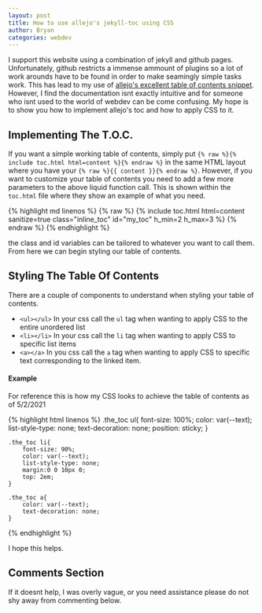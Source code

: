 ```yaml
---
layout: post
title: How to use allejo's jekyll-toc using CSS
author: Bryan
categories: webdev 
---
```

I support this website using a combination of jekyll and github pages. Unfortunately, github restricts a immense ammount of plugins so a lot of work arounds have to be found in order to make seamingly simple tasks work. This has lead to my use of [allejo's excellent table of contents snippet](https://github.com/allejo/jekyll-toc). However, I find the documentation isnt exactly intuitive and for someone who isnt used to the world of webdev can be come confusing. My hope is to show you how to implement allejo's toc and how to apply CSS to it. 

## Implementing The T.O.C.
If you want a simple working table of contents, simply put `{% raw %}{% include toc.html html=content %}{% endraw %}` in the same HTML layout where you have  your `{% raw %}{{ content }}{% endraw %}`. However, if you want to customize your table of contents you need to add a few more parameters to the above liquid function call. This is shown within the `toc.html` file where they show an example of what you need.

{% highlight md linenos %}
    {% raw %}
        {% include toc.html html=content sanitize=true class="inline_toc" id="my_toc" h_min=2 h_max=3 %}
    {% endraw %} 
{% endhighlight %}

the class and id variables can be tailored to whatever you want to call them. From here we can begin styling our table of contents. 

## Styling The Table Of Contents
There are a couple of components to understand when styling your table of contents. 
* `<ul></ul>` In your css call the `ul` tag when wanting to apply CSS to the entire unordered list
* `<li></li>` In your css call the `li` tag when wanting to apply CSS to specific list items
* `<a></a>` In you css call the `a` tag when wanting to apply CSS to specific text corresponding to the linked item. 

#### Example
For reference this is how my CSS looks to achieve the table of contents as of 5/2/2021

{% highlight html linenos %}
    .the_toc ul{
        font-size: 100%;
        color: var(--text);
        list-style-type: none;
        text-decoration: none;
        position: sticky;
    }

    .the_toc li{
        font-size: 90%;
        color: var(--text);
        list-style-type: none;
        margin:0 0 10px 0;
        top: 2em;
    }

    .the_toc a{
        color: var(--text);
        text-decoration: none;
    }
{% endhighlight %}

I hope this helps.

## Comments Section
If it doesnt help, I was overly vague, or you need assistance please do not shy away from commenting below.
